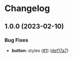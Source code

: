 # Changelog

## 1.0.0 (2023-02-10)


### Bug Fixes

* **button:** styles ([#1](https://github.com/yonatanAiz/design-system-library/issues/1)) ([def17a7](https://github.com/yonatanAiz/design-system-library/commit/def17a700714fa3792a17b0c97c49d132e525334))
